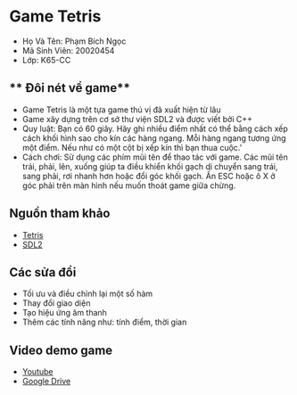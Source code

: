 # **Game Tetris**
* Họ Và Tên: Phạm Bích Ngọc
* Mã Sinh Viên: 20020454
* Lớp: K65-CC
## ** Đôi nét về game**
* Game Tetris là một tựa game thú vị đã xuất hiện từ lâu
* Game xây dựng trên cơ sở thư viện SDL2 và được viết bởi C++
* Quy luật: Bạn có 60 giây. Hãy ghi nhiều điểm nhất có thể bằng cách xếp cách khối hình sao cho kín các hàng ngang. Mỗi hàng ngang tương ứng một điểm. Nếu như có một cột bị xếp kín thì bạn thua cuộc.'
* Cách chơi: Sử dụng các phím mũi tên để thao tác với game. Các mũi tên trái, phải, lên, xuống giúp ta điều khiển khối gạch di chuyển sang trái, sang phải, rơi nhanh hơn hoặc đổi góc khối gạch. Ấn ESC hoặc ô X ở góc phải trên màn hình nếu muốn thoát game giữa chừng.
## Nguồn tham khảo
* [Tetris](https://www.youtube.com/watch?v=htfB7D2ruXw)
* [SDL2](https://lazyfoo.net/tutorials/SDL/index.php)
## Các sửa đổi
* Tối ưu và điều chỉnh lại một số hàm
* Thay đổi giao diện
* Tạo hiệu ứng âm thanh
* Thêm các tính năng như: tính điểm, thời gian
## Video demo game
* [Youtube](https://www.youtube.com/watch?v=UN4ADMrrpOk)
* [Google Drive](https://drive.google.com/file/d/1FU5qjsPxEqNpFtEq7iw4R8PCn2t1ixOn/view?usp=sharing)
 

